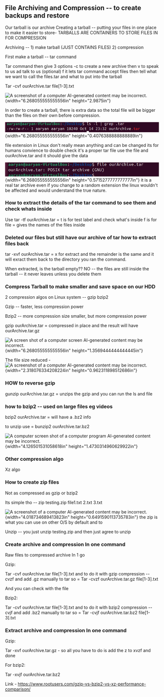 ## File Archiving and Compression -- to create backups and restore

Our tarball is our archive Creating a tarball -- putting your files in
one place to make it easier to store- TARBALLS ARE CONTAINERS TO STORE
FILES IN FOR COMPRESSION

Archiving -- 1) make tarball (JUST CONTAINS FILES) 2) compression

First make a tarball -- tar command

Tar command then give 3 options -c to create a new archive then v to
speak to us ad talk to us (optional) f it lets tar command accept files
then tell what we want to call the files.tar and what to put into the
tarball

Tar -cvf ourArchive.tar file\[1-3\].txt

![A screenshot of a computer AI-generated content may be
incorrect.](vertopal_c06fa03a05e145dc8edb657a1b120f68/media/image1.png){width="6.268055555555556in"
height="2.9875in"}

In order to create a tarball, there is extra data so the total file will
be bigger than the files on their own before compression.

![](vertopal_c06fa03a05e145dc8edb657a1b120f68/media/image2.png){width="6.268055555555556in"
height="0.4076388888888889in"}

file extension in Linux don't really mean anything and can be changed
its for humans convience to double check it's a proper tar file use the
file and ourArchive.tar and it should give the data

![](vertopal_c06fa03a05e145dc8edb657a1b120f68/media/image3.png){width="6.268055555555556in"
height="0.5715277777777777in"} it is a real tar archive even if you
change to a random extension the linux wouldn't be affected and would
understand the true nature.

### How to extract the details of the tar command to see them and check whats inside

Use tar -tf ourArchive.tar = t is for test label and check what\'s
inside f is for file = gives the names of the files inside

### Deleted our files but still have our archive of tar how to extract files back

tar -xvf ourArchive.tar = x for extract and the remainder is the same
and it will exract them back to the directory you ran the command.

When extracted, is the tarball empty?? NO -- the files are still inside
the tarball -- it never leaves unless you delete them

### Compress Tarball to make smaller and save space on our HDD

2 compression algos on Linux system -- gzip bzip2

Gzip -- faster, less compression power

Bzip2 -- more compression size smaller, but more compression power

gzip ourArchive.tar = compressed in place and the result will have
ourArchive.tar.gz

![A screen shot of a computer screen AI-generated content may be
incorrect.](vertopal_c06fa03a05e145dc8edb657a1b120f68/media/image4.png){width="6.268055555555556in"
height="1.3569444444444445in"}

The file size reduced - ![A screenshot of a computer AI-generated
content may be
incorrect.](vertopal_c06fa03a05e145dc8edb657a1b120f68/media/image5.png){width="2.318076334208224in"
height="0.962311898512686in"}

### HOW to reverse gzip

gunzip ourArchive.tar.gz = unzips the gzip and you can run the ls and
file

### how to bzip2 -- used on large files eg videos 

bzip2 ourArchive.tar = will have a .bz2 info

to unzip use = bunzip2 ourArchive.tar.bz2

![A computer screen shot of a computer program AI-generated content may
be
incorrect.](vertopal_c06fa03a05e145dc8edb657a1b120f68/media/image6.png){width="4.126501531058618in"
height="1.4730314960629922in"}

### Other compression algo 

Xz algo

### How to create zip files

Not as compressed as gzip or bzip2

Its simple tho -- zip testing.zip file1.txt 2.txt 3.txt

![A screenshot of a computer AI-generated content may be
incorrect.](vertopal_c06fa03a05e145dc8edb657a1b120f68/media/image7.png){width="4.018734689413823in"
height="0.6491590113735783in"} the zip is what you can use on other O/S
by default and to

Unzip -- you just unzip testing.zip and then just agree to unzip

### Create archive and compression In one command 

Raw files to compressed archive In 1 go

Gzip:

Tar -cvf ourArchive.tar file\[1-3\].txt and to do it with gzip
compression -- cvzf and add .gz manually to tar so = Tar -cvzf
ourArchive.tar.gz file\[1-3\].txt

And you can check with the file

Bzip2:

Tar -cvf ourArchive.tar file\[1-3\].txt and to do it with bzip2
compression -- cvjf and add .bz2 manually to tar so = Tar -cvjf
ourArchive.tar.bz2 file\[1-3\].txt

### Extract archive and compression In one command 

Gzip:

Tar -xvf ourArchive.tar.gz - so all you have to do is add the z to xvzf
and done

For bzip2:

Tar -xvjf ourArchive.tar.bz2

Link -
<https://www.rootusers.com/gzip-vs-bzip2-vs-xz-performance-comparison/>
